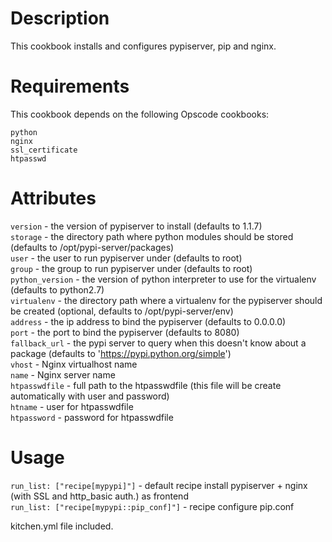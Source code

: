 Description
===========
This cookbook installs and configures pypiserver, pip and nginx.

Requirements
===========
This cookbook depends on the following Opscode cookbooks:

`python`  
`nginx`  
`ssl_certificate`  
`htpasswd`  

Attributes
===========

`version` - the version of pypiserver to install (defaults to 1.1.7)  
`storage` - the directory path where python modules should be stored (defaults to /opt/pypi-server/packages)  
`user` - the user to run pypiserver under (defaults to root)  
`group` - the group to run pypiserver under (defaults to root)  
`python_version` - the version of python interpreter to use for the virtualenv (defaults to python2.7)  
`virtualenv` - the directory path where a virtualenv for the pypiserver should be created (optional, defaults to /opt/pypi-server/env)  
`address` - the ip address to bind the pypiserver (defaults to 0.0.0.0)  
`port` - the port to bind the pypiserver (defaults to 8080)  
`fallback_url` - the pypi server to query when this doesn't know about a package (defaults to 'https://pypi.python.org/simple')  
`vhost` - Nginx virtualhost name  
`name` - Nginx server name  
`htpasswdfile` - full path to the htpasswdfile (this file will be create automatically with user and password)  
`htname` - user for htpasswdfile  
`htpassword` - password for htpasswdfile  

Usage
===========

`run_list: ["recipe[mypypi]"]` - default recipe install pypiserver + nginx (with SSL and http_basic auth.) as frontend  
`run_list: ["recipe[mypypi::pip_conf]"]` - recipe configure pip.conf  

kitchen.yml file included.  
